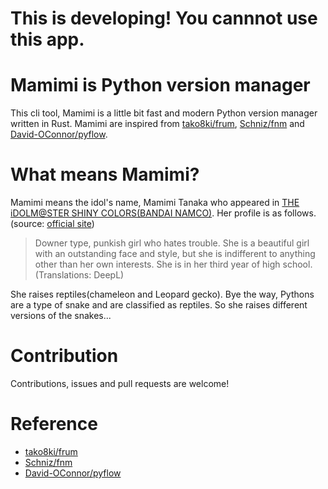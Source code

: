 # This is developing! You cannnot use this app.

# Mamimi is Python version manager

This cli tool, Mamimi is a little bit fast and modern Python version manager written in Rust.
Mamimi are inspired from [tako8ki/frum](https://github.com/tako8ki/frum), [Schniz/fnm](https://github.com/Schniz/fnm) and [David-OConnor/pyflow](https://github.com/David-OConnor/pyflow).

</div>

# What means Mamimi?

Mamimi means the idol's name, Mamimi Tanaka who appeared in [THE iDOLM@STER SHINY COLORS(BANDAI NAMCO)](https://shinycolors.idolmaster.jp/). Her profile is as follows.(source: [official site](https://shinycolors.idolmaster.jp/idol/lantica/mamimi.html))

> Downer type, punkish girl who hates trouble. She is a beautiful girl with an outstanding face and style, but she is indifferent to anything other than her own interests. She is in her third year of high school.(Translations: DeepL)

She raises reptiles(chameleon and Leopard gecko). Bye the way, Pythons are a type of snake and are classified as reptiles. So she raises different versions of the snakes...

# Contribution

Contributions, issues and pull requests are welcome!

# Reference

- [tako8ki/frum](https://github.com/tako8ki/frum)
- [Schniz/fnm](https://github.com/Schniz/fnm)
- [David-OConnor/pyflow](https://github.com/David-OConnor/pyflow)
